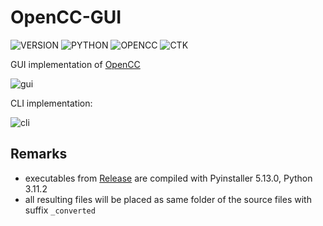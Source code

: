 # OpenCC-GUI
![VERSION](https://img.shields.io/badge/v1.0.2-0047AB)
![PYTHON](https://img.shields.io/badge/Python-3.11.2-green)
![OPENCC](https://img.shields.io/badge/OpenCC-1.1.6-green)
![CTK](https://img.shields.io/badge/customtkinter-5.2.0-green)

GUI implementation of [OpenCC](https://github.com/BYVoid/OpenCC)

![gui](https://github.com/thisObedience/OpenCC-GUI/assets/76443690/cdd39e21-d1bc-4635-ae88-e1c6b06d15a4)

CLI implementation: 

![cli](https://github.com/thisObedience/OpenCC-GUI/assets/76443690/7334843f-42dd-4dbe-ba5d-d36bca8fb9de)

## Remarks
- executables from [Release](https://github.com/thisObedience/OpenCC-GUI/releases) are compiled with Pyinstaller 5.13.0, Python 3.11.2
- all resulting files will be placed as same folder of the source files with suffix `_converted`
